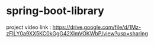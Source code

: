 # spring-boot-library

project  video link : 
https://drive.google.com/file/d/1Mz-zFILY0a9XX5KC0kGgG42XImVOKWbP/view?usp=sharing
